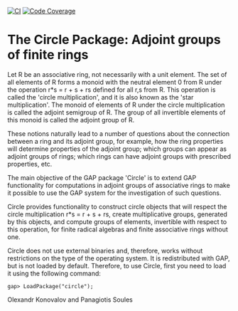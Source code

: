 [![CI](https://github.com/gap-packages/circle/actions/workflows/CI.yml/badge.svg)](https://github.com/gap-packages/circle/actions/workflows/CI.yml)
[![Code Coverage](https://codecov.io/github/gap-packages/circle/coverage.svg?branch=master&token=)](https://codecov.io/gh/gap-packages/circle)

# The Circle Package: Adjoint groups of finite rings

Let R be an  associative ring,  not necessarily with a unit element.  The set 
of all elements of R  forms a monoid  with the neutral element 0 from R under 
the operation r*s = r + s + rs defined for all r,s from R.  This operation is
called  the  'circle  multiplication',  and  it is  also known  as  the 'star 
multiplication'. The monoid of elements of R under  the circle multiplication 
is called the adjoint semigroup of R. The group of all invertible elements of
this monoid is called the adjoint group of R.

These  notions  naturally lead  to a number of questions about the connection 
between a ring and its adjoint group,  for example,  how  the ring properties 
will determine properties  of the adjoint group;  which groups  can appear as
adjoint  groups  of  rings;   which  rings  can   have  adjoint  groups  with 
prescribed properties, etc. 

The main objective of the GAP package 'Circle' is to extend GAP functionality
for computations in adjoint groups  of associative rings to make it  possible
to use the  GAP  system for  the  investigation  of  such questions.

Circle provides functionality to construct circle  objects that  will respect
the  circle  multiplication  r*s = r + s + rs,  create multiplicative groups, 
generated by this objects,  and compute  groups of elements,  invertible with 
respect to this operation, for finite radical algebras and finite associative
rings without one.

Circle  does  not  use  external   binaries  and,  therefore,  works  without
restrictions  on the type  of the operating system.  It is redistributed with
GAP, but is not loaded by default.  Therefore,  to use Circle, first you need
to load it using the following command:

    gap> LoadPackage("circle");


Olexandr Konovalov and Panagiotis Soules
